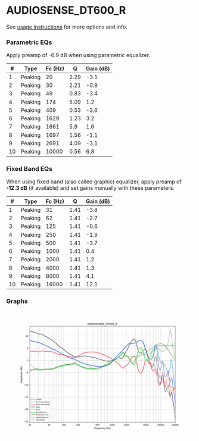 # AUDIOSENSE_DT600_R
See [usage instructions](https://github.com/jaakkopasanen/AutoEq#usage) for more options and info.

### Parametric EQs
Apply preamp of -6.9 dB when using parametric equalizer.

|   # | Type    |   Fc (Hz) |    Q |   Gain (dB) |
|-----|---------|-----------|------|-------------|
|   1 | Peaking |        20 | 2.29 |        -3.1 |
|   2 | Peaking |        30 | 2.21 |        -0.9 |
|   3 | Peaking |        49 | 0.83 |        -3.4 |
|   4 | Peaking |       174 | 5.09 |         1.2 |
|   5 | Peaking |       409 | 0.53 |        -3.6 |
|   6 | Peaking |      1629 | 1.23 |         3.2 |
|   7 | Peaking |      1661 | 5.9  |         1.6 |
|   8 | Peaking |      1697 | 1.56 |        -1.1 |
|   9 | Peaking |      2691 | 4.09 |        -3.1 |
|  10 | Peaking |     10000 | 0.56 |         6.8 |

### Fixed Band EQs
When using fixed band (also called graphic) equalizer, apply preamp of **-12.3 dB** (if available) and set gains manually with these parameters.

|   # | Type    |   Fc (Hz) |    Q |   Gain (dB) |
|-----|---------|-----------|------|-------------|
|   1 | Peaking |        31 | 1.41 |        -3.8 |
|   2 | Peaking |        62 | 1.41 |        -2.7 |
|   3 | Peaking |       125 | 1.41 |        -0.6 |
|   4 | Peaking |       250 | 1.41 |        -1.9 |
|   5 | Peaking |       500 | 1.41 |        -3.7 |
|   6 | Peaking |      1000 | 1.41 |         0.4 |
|   7 | Peaking |      2000 | 1.41 |         1.2 |
|   8 | Peaking |      4000 | 1.41 |         1.3 |
|   9 | Peaking |      8000 | 1.41 |         4.1 |
|  10 | Peaking |     16000 | 1.41 |        12.1 |

### Graphs
![](./AUDIOSENSE_DT600_R.png)
